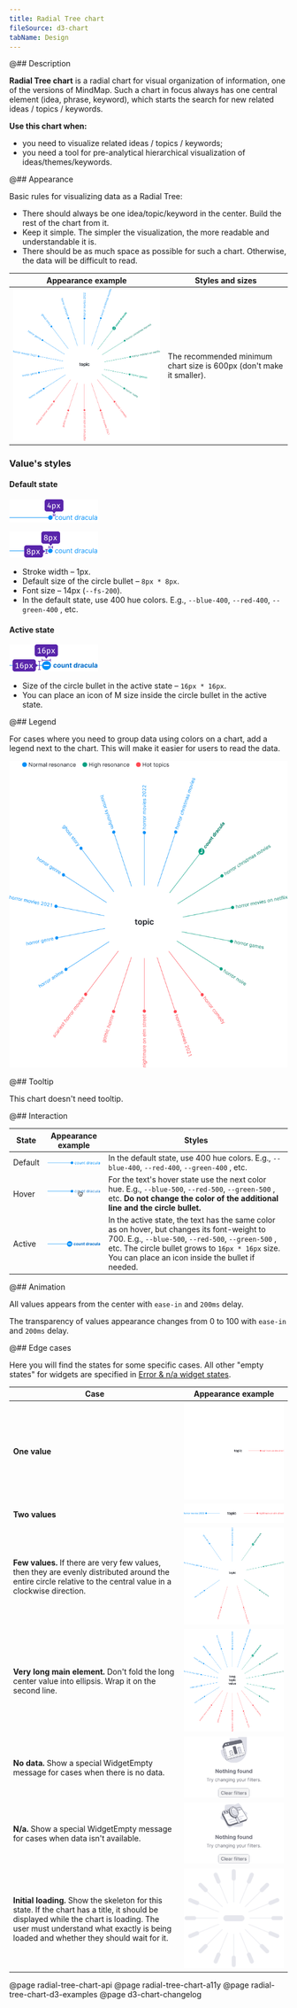 ```yaml
---
title: Radial Tree chart
fileSource: d3-chart
tabName: Design
---
```


@## Description

**Radial Tree chart** is a radial chart for visual organization of information, one of the versions of MindMap. Such a chart in focus always has one central element (idea, phrase, keyword), which starts the search for new related ideas / topics / keywords.

**Use this chart when:**

- you need to visualize related ideas / topics / keywords;
- you need a tool for pre-analytical hierarchical visualization of ideas/themes/keywords.

@## Appearance

Basic rules for visualizing data as a Radial Tree:

- There should always be one idea/topic/keyword in the center. Build the rest of the chart from it.
- Keep it simple. The simpler the visualization, the more readable and understandable it is.
- There should be as much space as possible for such a chart. Otherwise, the data will be difficult to read.

| Appearance example                                    | Styles and sizes                                                     |
| ----------------------------------------------------- | -------------------------------------------------------------------- |
| ![](static/radialtree.png) | The recommended minimum chart size is 600px (don't make it smaller). |

### Value's styles

#### Default state

![](static/margins.png)

![](static/sizes1.png)

- Stroke width – 1px.
- Default size of the circle bullet – `8px * 8px`.
- Font size – 14px (`--fs-200`).
- In the default state, use 400 hue colors. E.g., `--blue-400`, `--red-400`, `--green-400` , etc.

#### Active state

![](static/sizes2.png)

- Size of the circle bullet in the active state – `16px * 16px`.
- You can place an icon of M size inside the circle bullet in the active state.

@## Legend

For cases where you need to group data using colors on a chart, add a legend next to the chart. This will make it easier for users to read the data.

![](static/legend.png)

@## Tooltip

This chart doesn't need tooltip.

@## Interaction

| State   | Appearance example                              | Styles                                                                                                                                                                                                                                                    |
| ------- | ----------------------------------------------- | --------------------------------------------------------------------------------------------------------------------------------------------------------------------------------------------------------------------------------------------------------- |
| Default | ![](static/default.png) | In the default state, use 400 hue colors. E.g., `--blue-400`, `--red-400`, `--green-400` , etc.                                                                                                                                                           |
| Hover   | ![](static/hover.png)     | For the text's hover state use the next color hue. E.g., `--blue-500`, `--red-500`, `--green-500` , etc. **Do not change the color of the additional line and the circle bullet.**                                                                        |
| Active  | ![](static/active.png)  | In the active state, the text has the same color as on hover, but changes its font-weight to 700. E.g., `--blue-500`, `--red-500`, `--green-500` , etc. The circle bullet grows to `16px * 16px` size. You can place an icon inside the bullet if needed. |

@## Animation

All values appears from the center with `ease-in` and `200ms` delay.

The transparency of values appearance changes from 0 to 100 with `ease-in` and `200ms` delay.

@## Edge cases

Here you will find the states for some specific cases. All other "empty states" for widgets are specified in [Error & n/a widget states](/components/widget-empty/).

| Case                                                                                                                                                                                                                           | Appearance example                                                |
| ------------------------------------------------------------------------------------------------------------------------------------------------------------------------------------------------------------------------------ | ----------------------------------------------------------------- |
| **One value**                                                                                                                                                                                                                  | ![](static/one-value.png)               |
| **Two values**                                                                                                                                                                                                                 | ![](static/two-values.png)             |
| **Few values.** If there are very few values, then they are evenly distributed around the entire circle relative to the central value in a clockwise direction.                                                                | ![](static/few-values.png)             |
| **Very long main element.** Don't fold the long center value into ellipsis. Wrap it on the second line.                                                                                                                        | ![](static/long-value.png) |
| **No data.** Show a special WidgetEmpty message for cases when there is no data.                                                                                                                                               | ![](static/no-data-state.png)             |
| **N/a.** Show a special WidgetEmpty message for cases when data isn't available.                                                                                                                                               | ![](static/n-a-state.png)           |
| **Initial loading.** Show the skeleton for this state. If the chart has a title, it should be displayed while the chart is loading. The user must understand what exactly is being loaded and whether they should wait for it. | ![](static/radial-tree-skeleton.png)     |

@page radial-tree-chart-api
@page radial-tree-chart-a11y
@page radial-tree-chart-d3-examples
@page d3-chart-changelog

